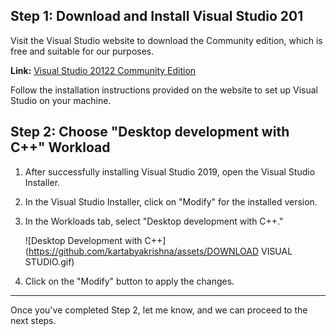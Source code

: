 
## Step 1: Download and Install Visual Studio 201

Visit the Visual Studio website to download the Community edition, which is free and suitable for our purposes.

**Link:** [Visual Studio 20122 Community Edition](https://visualstudio.microsoft.com/#vs-section)

Follow the installation instructions provided on the website to set up Visual Studio on your machine.

## Step 2: Choose "Desktop development with C++" Workload

1. After successfully installing Visual Studio 2019, open the Visual Studio Installer.

2. In the Visual Studio Installer, click on "Modify" for the installed version.

3. In the Workloads tab, select "Desktop development with C++."

   ![Desktop Development with C++](https://github.com/kartabyakrishna/assets/DOWNLOAD VISUAL STUDIO.gif)

4. Click on the "Modify" button to apply the changes.

---

Once you've completed Step 2, let me know, and we can proceed to the next steps.
